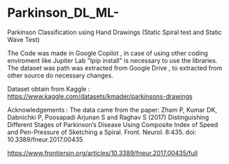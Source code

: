 # Parkinson_DL_ML-

Parkinson Classification using Hand Drawings (Static Spiral test and Static Wave Test)

The Code was made in Google Copilot , in case of using other coding enviroment like Jupiter Lab "Ipip install" is necessary to use the libraries.
The dataset was path was extracted from Google Drive , to extracted from other source do necessary changes.

Dataset obtain from Kaggle : https://www.kaggle.com/datasets/kmader/parkinsons-drawings

Acknowledgements : The data came from the paper: Zham P, Kumar DK, Dabnichki P, Poosapadi Arjunan S and Raghav S (2017) Distinguishing Different Stages of Parkinson’s Disease Using Composite Index of Speed and Pen-Pressure of Sketching a Spiral. Front. Neurol. 8:435. doi: 10.3389/fneur.2017.00435

https://www.frontiersin.org/articles/10.3389/fneur.2017.00435/full


